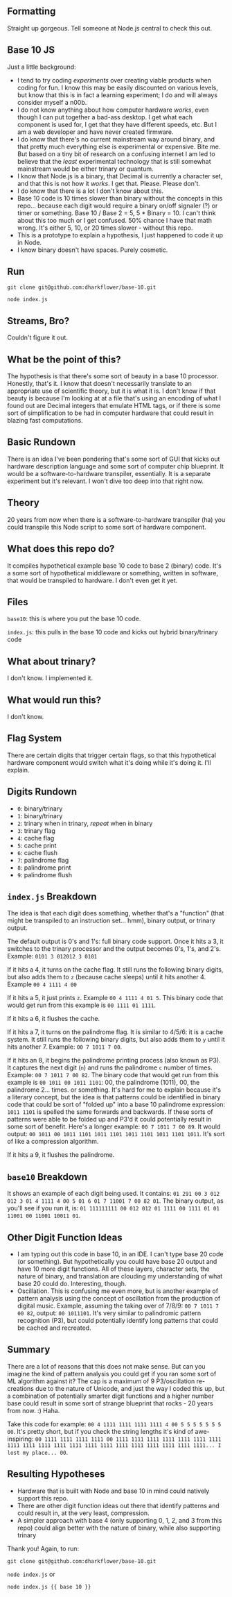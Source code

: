 ## Formatting
Straight up gorgeous. Tell someone at Node.js central to check this out.

## Base 10 JS
Just a little background:
- I tend to try coding *experiments* over creating viable products when coding for fun. I know this may be easily discounted on various levels, but know that this is in fact a learning experiment; I do and will always consider myself a n00b.
- I do not know anything about how computer hardware *works*, even though I can put together a bad-ass desktop. I get what each component is used for, I get that they have different speeds, etc. But I am a web developer and have never created firmware.
- I do know that there's no current mainstream way around binary, and that pretty much everything else is experimental or expensive. Bite me. But based on a tiny bit of research on a confusing internet I am led to believe that the *least* experimental technology that is still somewhat mainstream would be either trinary or quantum.
- I know that Node.js is a binary, that Decimal is currently a character set, and that this is not how it *works*. I get that. Please. Please don't.
- I do know that there is a lot I don't know about this.
- Base 10 code is 10 times slower than binary without the concepts in this repo... because each digit would require a binary on/off signaler (?) or timer or something. Base 10 / Base 2 = 5, 5 * Binary = 10. I can't think about this too much or I get confused. 50% chance I have that math wrong. It's either 5, 10, or 20 times slower - without this repo.
- This is a prototype to explain a hypothesis, I just happened to code it up in Node.
- I know binary doesn't have spaces. Purely cosmetic.

## Run
`git clone git@github.com:dharkflower/base-10.git`

`node index.js`

## Streams, Bro?
Couldn't figure it out.

## What be the point of this?
The hypothesis is that there's some sort of beauty in a base 10 processor. Honestly, that's it. I know that doesn't necessarily translate to an appropriate use of scientific theory, but it is what it is. I don't know if that beauty is because I'm looking at at a file that's using an encoding of what I found out are Decimal integers that emulate HTML tags, or if there is some sort of simplification to be had in computer hardware that could result in blazing fast computations.

## Basic Rundown
There is an idea I've been pondering that's some sort of GUI that kicks out hardware description language and some sort of computer chip blueprint. It would be a software-to-hardware transpiler, essentially. It is a separate experiment but it's relevant. I won't dive too deep into that right now.

## Theory
20 years from now when there is a software-to-hardware transpiler (ha) you could transpile this Node script to some sort of hardware component.

## What does this repo do?
It compiles hypothetical example base 10 code to base 2 (binary) code. It's a some sort of hypothetical middleware or something, written in software, that would be transpiled to hardware. I don't even get it yet.

## Files
`base10`: this is where you put the base 10 code.

`index.js`: this pulls in the base 10 code and kicks out hybrid binary/trinary code

## What about trinary?
I don't know. I implemented it.

## What would run this?
I don't know.

## Flag System
There are certain digits that trigger certain flags, so that this hypothetical hardware component would switch what it's doing while it's doing it. I'll explain.

## Digits Rundown
- `0`: binary/trinary
- `1`: binary/trinary
- `2`: trinary when in trinary, *repeat* when in binary
- `3`: trinary flag
- `4`: cache flag
- `5`: cache print
- `6`: cache flush
- `7`: palindrome flag
- `8`: palindrome print
- `9`: palindrome flush


## `index.js` Breakdown
The idea is that each digit does something, whether that's a "function" (that might be transpiled to an instruction set... hmm), binary output, or trinary output.

The default output is 0's and 1's: full binary code support. Once it hits a 3, it switches to the trinary processor and the output becomes 0's, 1's, and 2's. Example: `0101 3 012012 3 0101`

If it hits a 4, it turns on the cache flag. It still runs the following binary digits, but also adds them to `z` (because cache sleeps) until it hits another 4. Example `00 4 1111 4 00`

If it hits a 5, it just prints `z`. Example `00 4 1111 4 01 5`. This binary code that would get run from this example is `00 1111 01 1111`.

If it hits a 6, it flushes the cache.

If it hits a 7, it turns on the palindrome flag. It is similar to 4/5/6: it is a cache system. It still runs the following binary digits, but also adds them to `y` until it hits another 7. Example: `00 7 1011 7 00`.

If it hits an 8, it begins the palindrome printing process (also known as P3). It captures the next digit (`n`) and runs the palindrome `c` number of times. Example: `00 7 1011 7 00 82`. The binary code that would get run from this example is `00 1011 00 1011 1101`: 00, the palindrome (1011), 00, the palindrome 2... times. or something. It's hard for me to explain because it's a literary concept, but the idea is that patterns could be identified in binary code that could be sort of "folded up" into a base 10 palindrome expression: `1011 1101` is spelled the same forwards and backwards. If these sorts of patterns were able to be folded up and P3'd it could potentially result in some sort of benefit. Here's a longer example: `00 7 1011 7 00 89`. It would output: `00 1011 00 1011 1101 1011 1101 1011 1101 1011 1101 1011`. It's sort of like a compression algorithm.

If it hits a 9, it flushes the palindrome.

## `base10` Breakdown
It shows an example of each digit being used. It contains: `01 291 00 3 012 012 3 01 4 1111 4 00 5 01 6 01 7 11001 7 00 82 01`. The binary output, as you'll see if you run it, is: `01 111111111 00 012 012 01 1111 00 1111 01 01 11001 00 11001 10011 01`.

## Other Digit Function Ideas
- I am typing out this code in base 10, in an IDE. I can't type base 20 code (or something). But hypothetically you could have base 20 output and have 10 more digit functions. All of these layers, character sets, the nature of binary, and translation are clouding my understanding of what base 20 could do. Interesting, though.
- Oscillation. This is confusing me even more, but is another example of pattern analysis using the concept of oscillation from the production of digital music. Example, assuming the taking over of 7/8/9: `00 7 1011 7 00 82`, output: `00 1011101`. It's very similar to palindromic pattern recognition (P3), but could potentially identify long patterns that could be cached and recreated.

## Summary
There are a lot of reasons that this does not make sense. But can you imagine the kind of pattern analysis you could get if you ran some sort of ML algorithm against it? The cap is a maximum of 9 P3/oscillation re-creations due to the nature of Unicode, and just the way I coded this up, but a combination of potentially smarter digit functions and a higher number base could result in some sort of strange blueprint that rocks - 20 years from now. :) Haha.

Take this code for example: `00 4 1111 1111 1111 1111 4 00 5 5 5 5 5 5 5 00`. It's pretty short, but if you check the string lengths it's kind of awe-inspiring: `00 1111 1111 1111 1111 00 1111 1111 1111 1111 1111 1111 1111 1111 1111 1111 1111 1111 1111 1111 1111 1111 1111 1111 1111 1111... I lost my place... 00`.

## Resulting Hypotheses
- Hardware that is built with Node and base 10 in mind could natively support this repo.
- There are other digit function ideas out there that identify patterns and could result in, at the very least, compression.
- A simpler approach with base 4 (only supporting 0, 1, 2, and 3 from this repo) could align better with the nature of binary, while also supporting trinary

Thank you! Again, to run:

`git clone git@github.com:dharkflower/base-10.git`

`node index.js` or

`node index.js {{ base 10 }}`
